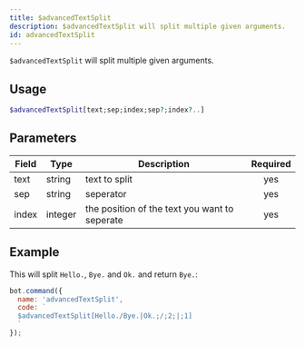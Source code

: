 ```yaml
---
title: $advancedTextSplit 
description: $advancedTextSplit will split multiple given arguments.
id: advancedTextSplit
---
```


`$advancedTextSplit` will split multiple given arguments.

## Usage

```php
$advancedTextSplit[text;sep;index;sep?;index?..]
```

## Parameters 


| Field | Type    | Description                                   | Required |
| ----- | ------- | --------------------------------------------- |:--------:|
| text  | string  | text to split                                 |    yes   |
| sep   | string  | seperator                                     |    yes   |
| index | integer | the position of the text you want to seperate |    yes   |


## Example

This will split `Hello.`, `Bye.` and `Ok.` and return `Bye.`:

```javascript
bot.command({
  name: 'advancedTextSplit',
  code: `
  $advancedTextSplit[Hello./Bye.|Ok.;/;2;|;1]
  `
});
```
